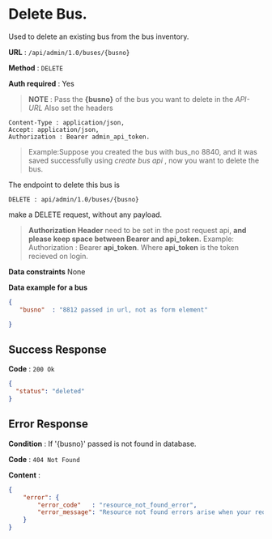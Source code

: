 
# Delete Bus.

Used to delete an existing bus from the bus inventory.

**URL** : `/api/admin/1.0/buses/{busno}`

**Method** : `DELETE`

**Auth required** : Yes
>**NOTE** : Pass the **{busno}** of the bus you want to delete in the *API-URL*
>Also set the headers
```
Content-Type : application/json,
Accept: application/json,
Authorization : Bearer admin_api_token.
```
>Example:Suppose you created the bus with bus_no 8840, and it was saved successfully using _create bus api_ , now you want to delete the bus.
>
The endpoint to delete this bus is
 ```
 DELETE : api/admin/1.0/buses/{busno}
 ```
 make a DELETE request, without any payload.

>**Authorization Header** need to be set in the post request api, **and please keep space between Bearer and api_token.**
>Example:  Authorization : Bearer **api_token**.
>Where **api_token** is the token recieved on login.


**Data constraints**   None

**Data example for a bus**

```json
{
   "busno"  : "8812 passed in url, not as form element"

}
```

## Success Response

**Code** : `200 Ok`
```json
{
  "status": "deleted"
}
```
## Error Response

**Condition** : If '{busno}'  passed is not found in database.

**Code** : `404 Not Found`

**Content** :

```json
{
    "error": {
        "error_code"   : "resource_not_found_error",
        "error_message": "Resource not found errors arise when your request is trying to access the resources not found in datbase."
    }
}
```